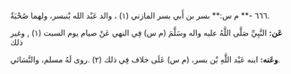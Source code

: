 ٦٦٦ -** م س:** بسر بن أَبي بسر المازني (١) ، والد عَبْد الله بْنبسر، ولهما صُحْبَةٌ.

**عَن:** النَّبِيِّ صَلَّى اللَّهُ عليه واله وسَلَّمَ (م س) فِي النهي عَنْ صيام يوم السبت (١) , وغير ذلك

**وعَنه:** ابنه عَبْد اللَّهِ بْن بسر، (م س) عَلَى خلاف فِي ذلك (٢) .روى لَهُ مسلم، والنَّسَائي.